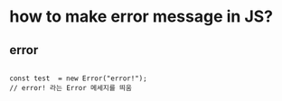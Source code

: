 # how to make error message in JS?

## error

```

const test  = new Error("error!"); 
// error! 라는 Error 메세지를 띄움

```

